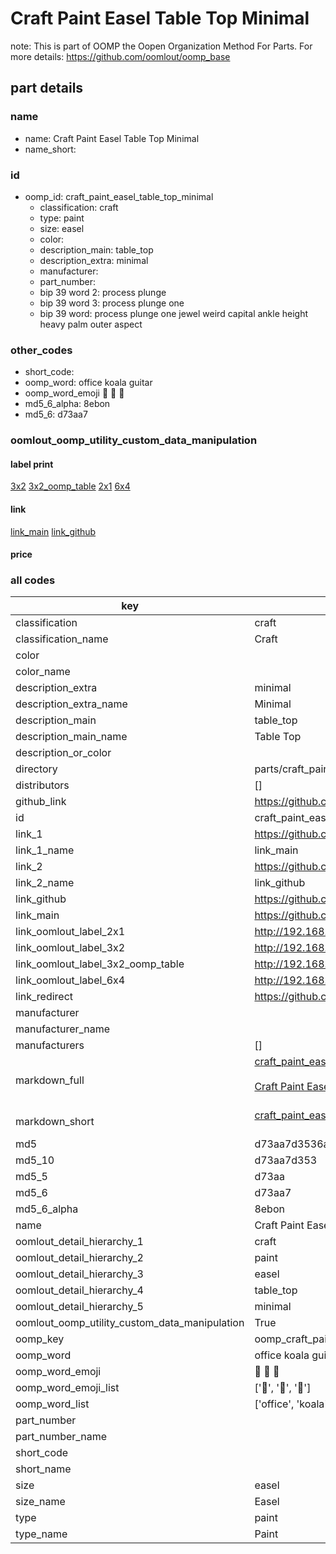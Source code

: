 # Craft Paint Easel Table Top Minimal  

note: This is part of OOMP the Oopen Organization Method For Parts. For more details: https://github.com/oomlout/oomp_base

##  part details
  







### name
* name: Craft Paint Easel Table Top Minimal
* name_short: 
### id
* oomp_id: craft_paint_easel_table_top_minimal
  * classification: craft
  * type: paint
  * size: easel
  * color: 
  * description_main: table_top
  * description_extra: minimal
  * manufacturer: 
  * part_number: 
  * bip 39 word 2: process plunge
  * bip 39 word 3: process plunge one
  * bip 39 word: process plunge one jewel weird capital ankle height heavy palm outer aspect

### other_codes
* short_code: 
* oomp_word: office koala guitar
* oomp_word_emoji :office: :koala: :guitar:
* md5_6_alpha: 8ebon
* md5_6: d73aa7






### oomlout_oomp_utility_custom_data_manipulation
#### label print
[3x2](http://192.168.1.245:1112/?label=oomp%208ebon)
[3x2_oomp_table](http://192.168.1.108:1112/?label=oomp%208ebon)
[2x1](http://192.168.1.242:1112/?label=oomp%208ebon)
[6x4](http://192.168.1.55:1112/?label=oomp%208ebon)    

#### link

[link_main](https://github.com/oomlout/oomlout_oomp_version_1_messy/tree/main/parts/craft_paint_easel_table_top_minimal) [link_github](https://github.com/oomlout/oomlout_oomp_version_1_messy/tree/main/parts/craft_paint_easel_table_top_minimal)                             

#### price







### all codes 
| key | value |  
| --- | --- |  
| classification | craft |  
| classification_name | Craft |  
| color |  |  
| color_name |  |  
| description_extra | minimal |  
| description_extra_name | Minimal |  
| description_main | table_top |  
| description_main_name | Table Top |  
| description_or_color |   |  
| directory | parts/craft_paint_easel_table_top_minimal |  
| distributors | [] |  
| github_link | https://github.com/oomlout/oomlout_oomp_part_src/tree/main/parts/craft_paint_easel_table_top_minimal |  
| id | craft_paint_easel_table_top_minimal |  
| link_1 | https://github.com/oomlout/oomlout_oomp_version_1_messy/tree/main/parts/craft_paint_easel_table_top_minimal |  
| link_1_name | link_main |  
| link_2 | https://github.com/oomlout/oomlout_oomp_version_1_messy/tree/main/parts/craft_paint_easel_table_top_minimal |  
| link_2_name | link_github |  
| link_github | https://github.com/oomlout/oomlout_oomp_version_1_messy/tree/main/parts/craft_paint_easel_table_top_minimal |  
| link_main | https://github.com/oomlout/oomlout_oomp_version_1_messy/tree/main/parts/craft_paint_easel_table_top_minimal |  
| link_oomlout_label_2x1 | http://192.168.1.242:1112/?label=oomp%208ebon |  
| link_oomlout_label_3x2 | http://192.168.1.245:1112/?label=oomp%208ebon |  
| link_oomlout_label_3x2_oomp_table | http://192.168.1.108:1112/?label=oomp%208ebon |  
| link_oomlout_label_6x4 | http://192.168.1.55:1112/?label=oomp%208ebon |  
| link_redirect | https://github.com/oomlout/oomlout_oomp_version_1_messy/tree/main/parts/craft_paint_easel_table_top_minimal |  
| manufacturer |  |  
| manufacturer_name |  |  
| manufacturers | [] |  
| markdown_full | [craft_paint_easel_table_top_minimal](none)<br>[](none)<br>[Craft Paint Easel Table Top Minimal](none)<br><br> |  
| markdown_short | [craft_paint_easel_table_top_minimal](none)<br><br> |  
| md5 | d73aa7d3536aa124887c977f3569bd5c |  
| md5_10 | d73aa7d353 |  
| md5_5 | d73aa |  
| md5_6 | d73aa7 |  
| md5_6_alpha | 8ebon |  
| name | Craft Paint Easel Table Top Minimal |  
| oomlout_detail_hierarchy_1 | craft |  
| oomlout_detail_hierarchy_2 | paint |  
| oomlout_detail_hierarchy_3 | easel |  
| oomlout_detail_hierarchy_4 | table_top |  
| oomlout_detail_hierarchy_5 | minimal |  
| oomlout_oomp_utility_custom_data_manipulation | True |  
| oomp_key | oomp_craft_paint_easel_table_top_minimal |  
| oomp_word | office koala guitar |  
| oomp_word_emoji | :office: :koala: :guitar: |  
| oomp_word_emoji_list | [':office:', ':koala:', ':guitar:'] |  
| oomp_word_list | ['office', 'koala', 'guitar'] |  
| part_number |  |  
| part_number_name |  |  
| short_code |  |  
| short_name |  |  
| size | easel |  
| size_name | Easel |  
| type | paint |  
| type_name | Paint |  
